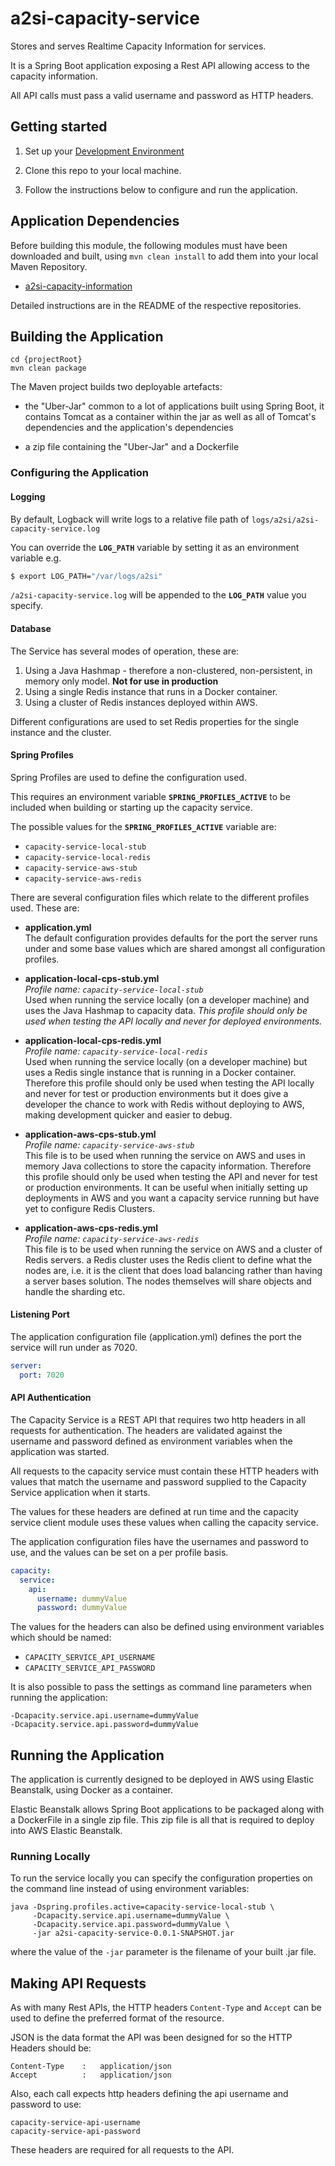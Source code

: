 # a2si-capacity-service
Stores and serves Realtime Capacity Information for services. 

It is a Spring Boot application exposing a Rest API allowing access to the capacity information. 

All API calls must pass a valid username and password as HTTP headers.

## Getting started
1. Set up your [Development Environment](docs/dev_setup.md)

2. Clone this repo to your local machine.

3. Follow the instructions below to configure and run the application.

## Application Dependencies
Before building this module, the following modules must have been downloaded and built, using `mvn clean install`
to add them into your local Maven Repository.

* [a2si-capacity-information](https://github.com/nhsd-a2si/a2si-capacity-information)

Detailed instructions are in the README of the respective repositories.

## Building the Application
```
cd {projectRoot}
mvn clean package
```

The Maven project builds two deployable artefacts: 

+ the "Uber-Jar" common to a lot of applications built 
using Spring Boot, it contains Tomcat as a container within the jar as well as all of Tomcat's dependencies 
and the application's dependencies

+ a zip file containing the "Uber-Jar" and a Dockerfile 

### Configuring the Application

#### Logging
By default, Logback will write logs to a relative file path of `logs/a2si/a2si-capacity-service.log`

You can override the **`LOG_PATH`** variable by setting it as an environment variable e.g.
```bash
$ export LOG_PATH="/var/logs/a2si"
```

`/a2si-capacity-service.log` will be appended to the **`LOG_PATH`** value you specify.

#### Database

The Service has several modes of operation, these are:

1. Using a Java Hashmap - therefore a non-clustered, non-persistent, in memory only model. **Not for use in production**
2. Using a single Redis instance that runs in a Docker container.
3. Using a cluster of Redis instances deployed within AWS.

Different configurations are used to set Redis properties for the single instance and the cluster.

#### Spring Profiles
Spring Profiles are used to define the configuration used.

This requires an environment variable **`SPRING_PROFILES_ACTIVE`** to be included when building or starting up the capacity service.

The possible values for the **`SPRING_PROFILES_ACTIVE`** variable are:

+ `capacity-service-local-stub`
+ `capacity-service-local-redis`
+ `capacity-service-aws-stub`
+ `capacity-service-aws-redis`

There are several configuration files which relate to the different profiles used. These are:

+ **application.yml**  
The default configuration provides defaults for the port the server runs under and some base values which are shared amongst all configuration profiles.

+ **application-local-cps-stub.yml**  
*Profile name: `capacity-service-local-stub`*  
Used when running the service locally (on a developer machine) and uses the Java Hashmap to capacity data. 
*This profile should only be used when testing the API locally and never for deployed environments.*

+ **application-local-cps-redis.yml**   
*Profile name: `capacity-service-local-redis`*    
Used when running the service locally (on a developer machine) but uses a Redis single instance
that is running in a Docker container. Therefore this profile should only be used when testing the API locally and never
for test or production environments but it does give a developer the chance to work with Redis without deploying to AWS,
making development quicker and easier to debug. 

+ **application-aws-cps-stub.yml**   
*Profile name: `capacity-service-aws-stub`*  
This file is to be used when running the service on AWS and uses in memory Java collections
to store the capacity information. Therefore this profile should only be used when testing the API and never
for test or production environments. It can be useful when initially setting up deployments in AWS and you 
want a capacity service running but have yet to configure Redis Clusters.

+ **application-aws-cps-redis.yml**  
*Profile name: `capacity-service-aws-redis`*    
This file is to be used when running the service on AWS and a cluster of Redis servers. a Redis cluster uses the Redis
client to define what the nodes are, i.e. it is the client that does load balancing rather than having a server bases
solution. The nodes themselves will share objects and handle the sharding etc.

#### Listening Port
The application configuration file (application.yml) defines the port the service will run under as 7020.

```yaml
server:
  port: 7020
```

#### API Authentication

The Capacity Service is a REST API that requires two http headers in all requests for authentication. 
The headers are validated against the username and password defined as environment variables when the
application was started.

All requests to the capacity service must contain these HTTP headers with values that match the username and password 
supplied to the Capacity Service application when it starts.

The values for these headers are defined at run time and the capacity service client module uses these 
values when calling the capacity service.

The application configuration files have the usernames and password to use, and the values can be set on 
a per profile basis.

```yaml
capacity:
  service:
    api:
      username: dummyValue
      password: dummyValue
```

The values for the headers can also be defined using environment variables which should be named:

+ `CAPACITY_SERVICE_API_USERNAME`
+ `CAPACITY_SERVICE_API_PASSWORD` 

It is also possible to pass the settings as command line parameters when running the application:

`-Dcapacity.service.api.username=dummyValue`  
`-Dcapacity.service.api.password=dummyValue`


## Running the Application
The application is currently designed to be deployed in AWS using Elastic Beanstalk, using Docker as a container. 

Elastic Beanstalk allows Spring Boot applications to be packaged along with a DockerFile in a single zip file. This zip file is all that is required to deploy into AWS Elastic Beanstalk.

### Running Locally
To run the service locally you can specify the configuration properties on the command line instead of using environment variables:

```
java -Dspring.profiles.active=capacity-service-local-stub \
     -Dcapacity.service.api.username=dummyValue \  
     -Dcapacity.service.api.password=dummyValue \
     -jar a2si-capacity-service-0.0.1-SNAPSHOT.jar
```

where the value of the `-jar` parameter is the filename of your built .jar file.

## Making API Requests
As with many Rest APIs, the HTTP headers `Content-Type` and `Accept` can be used to define the preferred 
format of the resource. 

JSON is the data format the API was been designed for so the HTTP Headers should be:
```
Content-Type    :   application/json
Accept          :   application/json
```
Also, each call expects http headers defining the api username and password to use:
```
capacity-service-api-username
capacity-service-api-password
```

These headers are required for all requests to the API.
